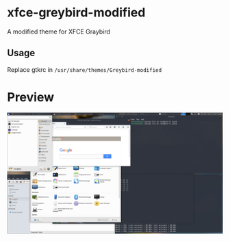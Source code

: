 # xfce-greybird-modified
A modified theme for XFCE Graybird

## Usage
Replace gtkrc in `/usr/share/themes/Greybird-modified`

# Preview

![alt tag](https://raw.githubusercontent.com/lotusirous/xfce-greybird-modified/master/example.png)
